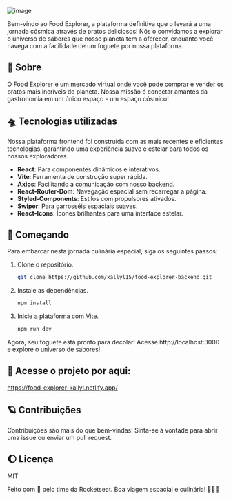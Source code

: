 ![image](https://github.com/kallyl15/food-explorer-backend/assets/48924767/0eba515f-b07f-4612-a12c-45b3ecd42f59)

Bem-vindo ao Food Explorer, a plataforma definitiva que o levará a uma jornada cósmica através de pratos deliciosos! Nós o convidamos a explorar o universo de sabores que nosso planeta tem a oferecer, enquanto você navega com a facilidade de um foguete por nossa plataforma.


## 🌌 Sobre

O Food Explorer é um mercado virtual onde você pode comprar e vender os pratos mais incríveis do planeta. Nossa missão é conectar amantes da gastronomia em um único espaço - um espaço cósmico!

## 🛸 Tecnologias utilizadas

Nossa plataforma frontend foi construída com as mais recentes e eficientes tecnologias, garantindo uma experiência suave e estelar para todos os nossos exploradores.

- **React**: Para componentes dinâmicos e interativos.
- **Vite**: Ferramenta de construção super rápida.
- **Axios**: Facilitando a comunicação com nosso backend.
- **React-Router-Dom**: Navegação espacial sem recarregar a página.
- **Styled-Components**: Estilos com propulsores ativados.
- **Swiper**: Para carrosséis espaciais suaves.
- **React-Icons**: Ícones brilhantes para uma interface estelar.

## 🌠 Começando

Para embarcar nesta jornada culinária espacial, siga os seguintes passos:

1. Clone o repositório.
   
   ```bash
   git clone https://github.com/kallyl15/food-explorer-backend.git
   
2. Instale as dependências.
    ```bash
    npm install

3. Inicie a plataforma com Vite.
   ```bash
   npm run dev

Agora, seu foguete está pronto para decolar! Acesse http://localhost:3000 e explore o universo de sabores!

## 🌟 Acesse o projeto por aqui:
https://food-explorer-kallyl.netlify.app/

## 🪐 Contribuições
Contribuições são mais do que bem-vindas! Sinta-se à vontade para abrir uma issue ou enviar um pull request.

## 🌔 Licença
MIT

Feito com 💙 pelo time da Rocketseat. Boa viagem espacial e culinária! 🚀🍔🌌
